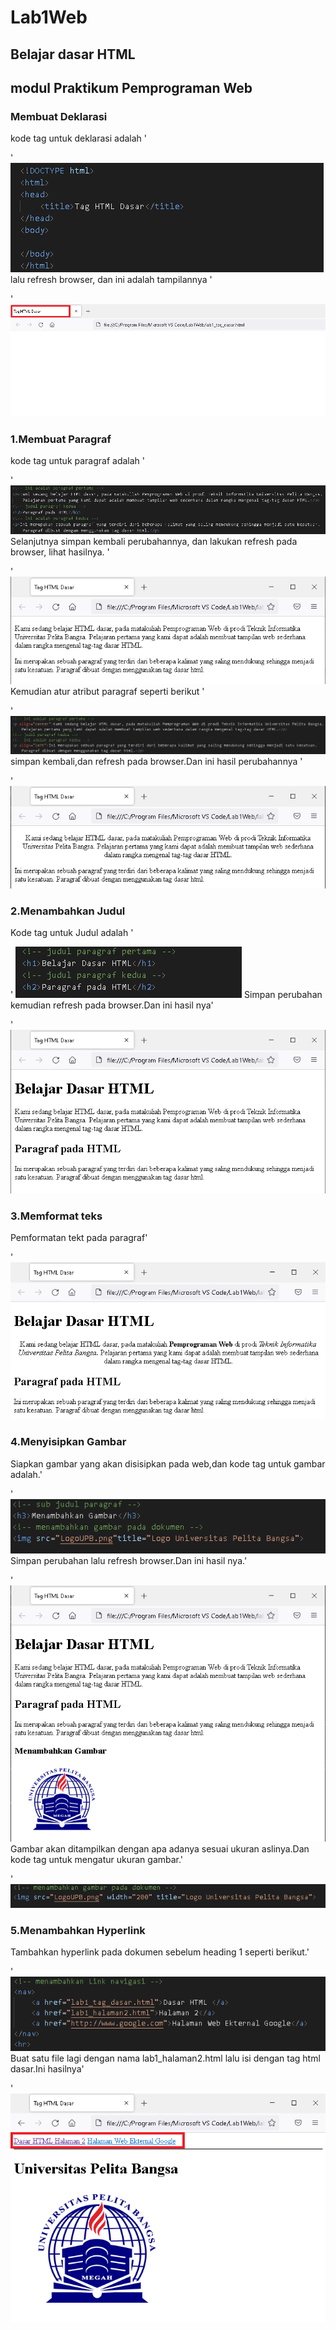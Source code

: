 # Lab1Web
## Belajar dasar HTML
## modul Praktikum Pemprograman Web
### Membuat Deklarasi
kode tag untuk deklarasi adalah '<p>'
 ![Gambar](Css.png)
lalu refresh browser, dan ini adalah tampilannya '<p>'
 ![Gambar](Ss.png)
### 1.Membuat Paragraf 
kode tag untuk paragraf adalah '<p>'
 ![Gambar](Css1.png)  
Selanjutnya simpan kembali perubahannya, dan lakukan refresh pada browser, lihat hasilnya.
 '<p>'
 ![Gambar](Ss1.png)
 Kemudian atur atribut paragraf seperti berikut '<p>'
 ![Gambar](Css1.0.png)
simpan kembali,dan refresh pada browser.Dan ini hasil perubahannya '<p>'
 ![Gambar](Ss1.0.png)
### 2.Menambahkan Judul
Kode tag untuk Judul adalah '<p>'
 ![Gambar](Css2.png)
Simpan perubahan kemudian refresh pada browser.Dan ini hasil nya'<p>'
 ![Gambar](Ss2.png)
### 3.Memformat teks
Pemformatan tekt pada paragraf'<p>'
 ![Gambar](Ss5.PNG)
### 4.Menyisipkan Gambar
Siapkan gambar yang akan disisipkan pada web,dan kode tag untuk gambar adalah.'<p>'
 ![Gambar](Css3.png)
Simpan perubahan lalu refresh browser.Dan ini hasil nya.'<p>'
 ![Gambar](Ss3.png)
Gambar akan ditampilkan dengan apa adanya sesuai ukuran aslinya.Dan kode tag untuk mengatur ukuran gambar.'<p>'
 ![Gambar](Css3.0.png)
### 5.Menambahkan Hyperlink
Tambahkan hyperlink pada dokumen sebelum heading 1 seperti berikut.'<p>'
 ![Gambar](Css4.png)
Buat satu file lagi dengan nama lab1_halaman2.html lalu isi dengan tag html dasar.Ini hasilnya'<p>'
 ![Gambar](Ss4.png)
